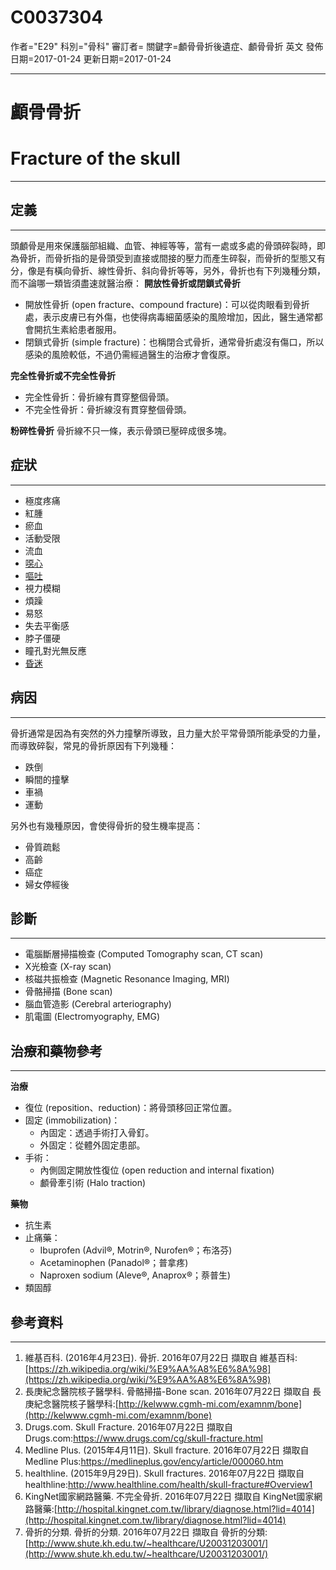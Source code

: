 # C0037304
作者="E29"
科別="骨科"
審訂者=
關鍵字=顱骨骨折後遺症、顱骨骨折 英文
發佈日期=2017-01-24
更新日期=2017-01-24

----------
# 顱骨骨折
# Fracture of the skull
----------
## 定義
----------

頭顱骨是用來保護腦部組織、血管、神經等等，當有一處或多處的骨頭碎裂時，即為骨折，而骨折指的是骨頭受到直接或間接的壓力而產生碎裂，而骨折的型態又有分，像是有橫向骨折、線性骨折、斜向骨折等等，另外，骨折也有下列幾種分類，而不論哪一類皆須盡速就醫治療：
**開放性骨折或閉鎖式骨折**

- 開放性骨折 (open fracture、compound fracture)：可以從肉眼看到骨折處，表示皮膚已有外傷，也使得病毒細菌感染的風險增加，因此，醫生通常都會開抗生素給患者服用。
- 閉鎖式骨折 (simple fracture)：也稱閉合式骨折，通常骨折處沒有傷口，所以感染的風險較低，不過仍需經過醫生的治療才會復原。

**完全性骨折或不完全性骨折**

- 完全性骨折：骨折線有貫穿整個骨頭。
- 不完全性骨折：骨折線沒有貫穿整個骨頭。

**粉碎性骨折**
骨折線不只一條，表示骨頭已壓碎成很多塊。

## 症狀
----------
- 極度疼痛
- 紅腫
- 瘀血
- 活動受限
- 流血
- [噁心](C0027497)
- [嘔吐](C0042963)
- 視力模糊
- 煩躁
- 易怒
- 失去平衡感
- 脖子僵硬
- 瞳孔對光無反應
- [昏迷](C0009421)
## 病因
----------

骨折通常是因為有突然的外力撞擊所導致，且力量大於平常骨頭所能承受的力量，而導致碎裂，常見的骨折原因有下列幾種：

- 跌倒
- 瞬間的撞擊
- 車禍
- 運動

另外也有幾種原因，會使得骨折的發生機率提高：

- 骨質疏鬆
- 高齡
- 癌症
- 婦女停經後
## 診斷
----------
- 電腦斷層掃描檢查 (Computed Tomography scan, CT scan)
- X光檢查 (X-ray scan)
- 核磁共振檢查 (Magnetic Resonance Imaging, MRI)
- 骨骼掃描 (Bone scan)
- 腦血管造影  (Cerebral arteriography)
- 肌電圖 (Electromyography, EMG)
## 治療和藥物參考
----------

**治療**

- 復位 (reposition、reduction)：將骨頭移回正常位置。
- 固定 (immobilization)：
  - 內固定：透過手術打入骨釘。
  - 外固定：從體外固定患部。
- 手術：
  - 內側固定開放性復位 (open reduction and internal fixation)
  - 顱骨牽引術 (Halo traction)

**藥物**

- 抗生素
- 止痛藥：
  - Ibuprofen (Advil®, Motrin®, Nurofen®；布洛芬)
  - Acetaminophen (Panadol®；普拿疼)
  - Naproxen sodium (Aleve®, Anaprox®；萘普生)
- 類固醇
## 參考資料
----------
1. 維基百科. (2016年4月23日). 骨折. 2016年07月22日 擷取自 維基百科:[https://zh.wikipedia.org/wiki/%E9%AA%A8%E6%8A%98](https://zh.wikipedia.org/wiki/%E9%AA%A8%E6%8A%98)
2. 長庚紀念醫院核子醫學科. 骨骼掃描-Bone scan. 2016年07月22日 擷取自 長庚紀念醫院核子醫學科:[http://kelwww.cgmh-mi.com/examnm/bone](http://kelwww.cgmh-mi.com/examnm/bone)
3. Drugs.com. Skull Fracture. 2016年07月22日 擷取自 Drugs.com:https://www.drugs.com/cg/skull-fracture.html
4. Medline Plus. (2015年4月11日). Skull fracture. 2016年07月22日 擷取自 Medline Plus:https://medlineplus.gov/ency/article/000060.htm
5. healthline. (2015年9月29日). Skull fractures. 2016年07月22日 擷取自 healthline:http://www.healthline.com/health/skull-fracture#Overview1
6. KingNet國家網路醫藥. 不完全骨折. 2016年07月22日 擷取自 KingNet國家網路醫藥:[http://hospital.kingnet.com.tw/library/diagnose.html?lid=4014](http://hospital.kingnet.com.tw/library/diagnose.html?lid=4014)
7. 骨折的分類. 骨折的分類. 2016年07月22日 擷取自 骨折的分類:[http://www.shute.kh.edu.tw/~healthcare/U20031203001/](http://www.shute.kh.edu.tw/~healthcare/U20031203001/)

